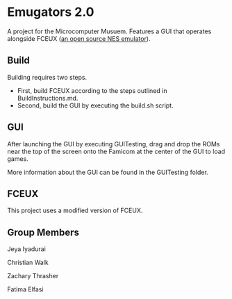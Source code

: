 # Emugators 2.0

A project for the Microcomputer Musuem. Features a GUI that operates alongside FCEUX ([an open source NES emulator](https://github.com/TASEmulators/fceux)). 

## Build

Building requires two steps.

* First, build FCEUX according to the steps outlined in BuildInstructions.md.
* Second, build the GUI by executing the build.sh script.

## GUI

After launching the GUI by executing GUITesting, drag and drop the ROMs near the top of the screen onto the Famicom at the center of the GUI to load games.  

More information about the GUI can be found in the GUITesting folder.

## FCEUX

This project uses a modified version of FCEUX.

## Group Members
Jeya Iyadurai

Christian Walk

Zachary Thrasher

Fatima Elfasi
